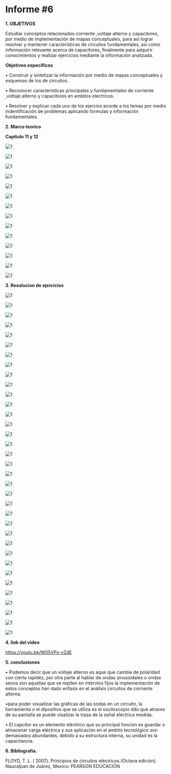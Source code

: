 # Informe #6

**1. OBJETIVOS**

Estudiar conceptos relacionados corriente ,voltaje alterno y capacitores, por medio de implementación de mapas conceptuales, para así lograr resolver y mantener características de circuitos fundamentales, así como información relevante acerca de capacitores, finalmente para adquirir conocimientos y realizar ejercicios mediante la información analizada.

**Objetivos específicos**

• Construir y sintetizar la información por medio de mapas conceptuales y esquemas de los de circuitos.

• Reconocer caracteristicas principales y fundamemtales de corriente ,voltaje alterno y capacitores en ambitos electricos.

• Resolver y explicar cada uno de los ejercios acorde a los temas por medio indentificación de problemas aplicando formulas y información fundamentales.

**2. Marco teorico**

**Capitulo 11 y 12**

![1](https://github.com/Gomez-Erick/Fundamentos-de-circuirtos/blob/32a2557aba7f773b81f7389388bc252f89fa66cf/imagenes%206/1g.PNG)

![1](https://github.com/Gomez-Erick/Fundamentos-de-circuirtos/blob/32a2557aba7f773b81f7389388bc252f89fa66cf/imagenes%206/2g.PNG)

![1](https://github.com/Gomez-Erick/Fundamentos-de-circuirtos/blob/32a2557aba7f773b81f7389388bc252f89fa66cf/imagenes%206/3g.PNG)

![1](https://github.com/Gomez-Erick/Fundamentos-de-circuirtos/blob/32a2557aba7f773b81f7389388bc252f89fa66cf/imagenes%206/4g.PNG)

![1](https://github.com/Gomez-Erick/Fundamentos-de-circuirtos/blob/32a2557aba7f773b81f7389388bc252f89fa66cf/imagenes%206/5g.PNG)

![1](https://github.com/Gomez-Erick/Fundamentos-de-circuirtos/blob/32a2557aba7f773b81f7389388bc252f89fa66cf/imagenes%206/6g.PNG)

![1](https://github.com/Gomez-Erick/Fundamentos-de-circuirtos/blob/32a2557aba7f773b81f7389388bc252f89fa66cf/imagenes%206/7g.PNG)

![1](https://github.com/Gomez-Erick/Fundamentos-de-circuirtos/blob/32a2557aba7f773b81f7389388bc252f89fa66cf/imagenes%206/8g.PNG)

![1](https://github.com/Gomez-Erick/Fundamentos-de-circuirtos/blob/32a2557aba7f773b81f7389388bc252f89fa66cf/imagenes%206/9g.PNG)

![1](https://github.com/Gomez-Erick/Fundamentos-de-circuirtos/blob/32a2557aba7f773b81f7389388bc252f89fa66cf/imagenes%206/10g.PNG)

![1](https://github.com/Gomez-Erick/Fundamentos-de-circuirtos/blob/32a2557aba7f773b81f7389388bc252f89fa66cf/imagenes%206/11g.PNG)

![1](https://github.com/Gomez-Erick/Fundamentos-de-circuirtos/blob/32a2557aba7f773b81f7389388bc252f89fa66cf/imagenes%206/12g.PNG)

![1](https://github.com/Gomez-Erick/Fundamentos-de-circuirtos/blob/32a2557aba7f773b81f7389388bc252f89fa66cf/imagenes%206/13g.PNG)

![1](https://github.com/Gomez-Erick/Fundamentos-de-circuirtos/blob/32a2557aba7f773b81f7389388bc252f89fa66cf/imagenes%206/14g.PNG)

**3. Resolucion de ejercicios**

![1](https://github.com/Gomez-Erick/Fundamentos-de-circuirtos/blob/d81850b7359132035b6538146f1e3adb9199dd55/imagenes%206/ejercicios%206/1v.PNG)

![1](https://github.com/Gomez-Erick/Fundamentos-de-circuirtos/blob/d81850b7359132035b6538146f1e3adb9199dd55/imagenes%206/ejercicios%206/2v.PNG)

![1](https://github.com/Gomez-Erick/Fundamentos-de-circuirtos/blob/d81850b7359132035b6538146f1e3adb9199dd55/imagenes%206/ejercicios%206/3v.PNG)

![1](https://github.com/Gomez-Erick/Fundamentos-de-circuirtos/blob/d81850b7359132035b6538146f1e3adb9199dd55/imagenes%206/ejercicios%206/4v.PNG)

![1](https://github.com/Gomez-Erick/Fundamentos-de-circuirtos/blob/d81850b7359132035b6538146f1e3adb9199dd55/imagenes%206/ejercicios%206/5v.PNG)

![1](https://github.com/Gomez-Erick/Fundamentos-de-circuirtos/blob/d81850b7359132035b6538146f1e3adb9199dd55/imagenes%206/ejercicios%206/6v.PNG)

![1](https://github.com/Gomez-Erick/Fundamentos-de-circuirtos/blob/d81850b7359132035b6538146f1e3adb9199dd55/imagenes%206/ejercicios%206/7v.PNG)

![1](https://github.com/Gomez-Erick/Fundamentos-de-circuirtos/blob/d81850b7359132035b6538146f1e3adb9199dd55/imagenes%206/ejercicios%206/8v.PNG)

![1](https://github.com/Gomez-Erick/Fundamentos-de-circuirtos/blob/d81850b7359132035b6538146f1e3adb9199dd55/imagenes%206/ejercicios%206/9v.PNG)

![1](https://github.com/Gomez-Erick/Fundamentos-de-circuirtos/blob/d81850b7359132035b6538146f1e3adb9199dd55/imagenes%206/ejercicios%206/10v.PNG)

![1](https://github.com/Gomez-Erick/Fundamentos-de-circuirtos/blob/d81850b7359132035b6538146f1e3adb9199dd55/imagenes%206/ejercicios%206/11v.PNG)

![1](https://github.com/Gomez-Erick/Fundamentos-de-circuirtos/blob/d81850b7359132035b6538146f1e3adb9199dd55/imagenes%206/ejercicios%206/12v.PNG)

![1](https://github.com/Gomez-Erick/Fundamentos-de-circuirtos/blob/d81850b7359132035b6538146f1e3adb9199dd55/imagenes%206/ejercicios%206/13v.PNG)

![1](https://github.com/Gomez-Erick/Fundamentos-de-circuirtos/blob/d81850b7359132035b6538146f1e3adb9199dd55/imagenes%206/ejercicios%206/14v.PNG)

![1](https://github.com/Gomez-Erick/Fundamentos-de-circuirtos/blob/d81850b7359132035b6538146f1e3adb9199dd55/imagenes%206/ejercicios%206/15v.PNG)

![1](https://github.com/Gomez-Erick/Fundamentos-de-circuirtos/blob/d81850b7359132035b6538146f1e3adb9199dd55/imagenes%206/ejercicios%206/16v.PNG)

![1](https://github.com/Gomez-Erick/Fundamentos-de-circuirtos/blob/d81850b7359132035b6538146f1e3adb9199dd55/imagenes%206/ejercicios%206/17v.PNG)

![1](https://github.com/Gomez-Erick/Fundamentos-de-circuirtos/blob/d81850b7359132035b6538146f1e3adb9199dd55/imagenes%206/ejercicios%206/18v.PNG)

![1](https://github.com/Gomez-Erick/Fundamentos-de-circuirtos/blob/d81850b7359132035b6538146f1e3adb9199dd55/imagenes%206/ejercicios%206/19v.PNG)

![1](https://github.com/Gomez-Erick/Fundamentos-de-circuirtos/blob/d81850b7359132035b6538146f1e3adb9199dd55/imagenes%206/ejercicios%206/20v.PNG)

![1](https://github.com/Gomez-Erick/Fundamentos-de-circuirtos/blob/d81850b7359132035b6538146f1e3adb9199dd55/imagenes%206/ejercicios%206/21v.PNG)

![1](https://github.com/Gomez-Erick/Fundamentos-de-circuirtos/blob/d81850b7359132035b6538146f1e3adb9199dd55/imagenes%206/ejercicios%206/22v.PNG)

![1](https://github.com/Gomez-Erick/Fundamentos-de-circuirtos/blob/d81850b7359132035b6538146f1e3adb9199dd55/imagenes%206/ejercicios%206/23v.PNG)

![1](https://github.com/Gomez-Erick/Fundamentos-de-circuirtos/blob/d81850b7359132035b6538146f1e3adb9199dd55/imagenes%206/ejercicios%206/24v.PNG)

![1](https://github.com/Gomez-Erick/Fundamentos-de-circuirtos/blob/d81850b7359132035b6538146f1e3adb9199dd55/imagenes%206/ejercicios%206/25v.PNG)

![1](https://github.com/Gomez-Erick/Fundamentos-de-circuirtos/blob/d81850b7359132035b6538146f1e3adb9199dd55/imagenes%206/ejercicios%206/26v.PNG)

![1](https://github.com/Gomez-Erick/Fundamentos-de-circuirtos/blob/d81850b7359132035b6538146f1e3adb9199dd55/imagenes%206/ejercicios%206/27v.PNG)

![1](https://github.com/Gomez-Erick/Fundamentos-de-circuirtos/blob/d81850b7359132035b6538146f1e3adb9199dd55/imagenes%206/ejercicios%206/28v.PNG)

![1](https://github.com/Gomez-Erick/Fundamentos-de-circuirtos/blob/d81850b7359132035b6538146f1e3adb9199dd55/imagenes%206/ejercicios%206/29v.PNG)

![1](https://github.com/Gomez-Erick/Fundamentos-de-circuirtos/blob/d81850b7359132035b6538146f1e3adb9199dd55/imagenes%206/ejercicios%206/30v.PNG)

![1](https://github.com/Gomez-Erick/Fundamentos-de-circuirtos/blob/d81850b7359132035b6538146f1e3adb9199dd55/imagenes%206/ejercicios%206/31v.PNG)

![1](https://github.com/Gomez-Erick/Fundamentos-de-circuirtos/blob/d81850b7359132035b6538146f1e3adb9199dd55/imagenes%206/ejercicios%206/32v.PNG)

![1](https://github.com/Gomez-Erick/Fundamentos-de-circuirtos/blob/d81850b7359132035b6538146f1e3adb9199dd55/imagenes%206/ejercicios%206/33v.PNG)

![1](https://github.com/Gomez-Erick/Fundamentos-de-circuirtos/blob/d81850b7359132035b6538146f1e3adb9199dd55/imagenes%206/ejercicios%206/34v.PNG)

![1](https://github.com/Gomez-Erick/Fundamentos-de-circuirtos/blob/d81850b7359132035b6538146f1e3adb9199dd55/imagenes%206/ejercicios%206/35v.PNG)

**4. link del video**

https://youtu.be/W05VPx-vZdE

**5. conclusiones**

• Podemos decir que un voltaje alterno es aque que cambia de polaridad con cierta rapidéz, por otra parte al hablar de ondas
sinusoidales o ondas senos son aquellas que se repiten en intervlos fíjos la implementación de estos conceptos han dado enfasis en el análisis 
circuitos de corriente alterna.

•para poder visualizar las gráficas de las ondas en un circuito, la herramienta o el dipositivo que se utiliza es el osciloscopio ddo que atraves de su pantalla se puede visalizar la traza de la señal eléctrica medida.

• El capcitor es un elemento eléctrico que su principal función es guardar o almacenar carga eléctrica y sus aplicación en el ambito tecnológico son demasiados abundantes, debido a su estructura interna, su unidad es la capacitancia.

**6. Bibliografia.**

FLOYD, T. L. ( 2007). Principios de circuitos eléctricos.(Octava edición). Naucalpan de Juárez, Mexico: PEARSON EDUCACIÓN
